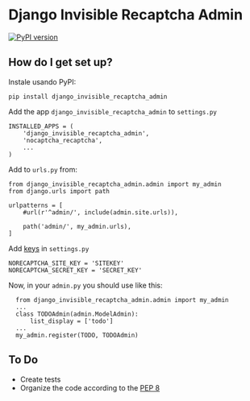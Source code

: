 # Django Invisible Recaptcha Admin

[![PyPI version](https://badge.fury.io/py/django-invisible-recaptcha-admin.svg)](https://badge.fury.io/py/django-invisible-recaptcha-admin)
## How do I get set up?

Instale usando PyPI:

```
pip install django_invisible_recaptcha_admin
```

Add the app `django_invisible_recaptcha_admin` to `settings.py`

```
INSTALLED_APPS = (
    'django_invisible_recaptcha_admin',
    'nocaptcha_recaptcha',
    ...
)
```

Add to `urls.py` from:
```
from django_invisible_recaptcha_admin.admin import my_admin
from django.urls import path

urlpatterns = [
    #url(r'^admin/', include(admin.site.urls)),

    path('admin/', my_admin.urls),
]
```

Add [keys](https://www.google.com/recaptcha/) in `settings.py`

```
NORECAPTCHA_SITE_KEY = 'SITEKEY'
NORECAPTCHA_SECRET_KEY = 'SECRET_KEY'
```

Now, in your `admin.py` you should use like this:

```
  from django_invisible_recaptcha_admin.admin import my_admin
  ...
  class TODOAdmin(admin.ModelAdmin):
      list_display = ['todo']
  ...
  my_admin.register(TODO, TODOAdmin) 
```

## To Do

* Create tests
* Organize the code according to the [PEP 8](http://www.python.org/dev/peps/pep-0008/)

